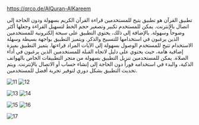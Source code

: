 

https://qrco.de/AlQuran-AlKareem


تطبيق القرآن هو تطبيق يتيح للمستخدمين قراءة القرآن الكريم بسهولة ودون الحاجة إلى اتصال بالإنترنت. يمكن للمستخدم تكبير وتصغير حجم الخط لتسهيل القراءة وجعلها أكثر وضوحاً وسهولة.
بالإضافة إلى ذلك، يحتوي التطبيق على سبحة إلكترونية للمستخدمين الذين يرغبون في استخدامها للتسبيح والذكر. ويتميز التطبيق بواجهة بسيطة وسهلة الاستخدام تتيح للمستخدم الوصول بسهولة إلى الآيات المراد قراءتها.
يتميز التطبيق بميزة إضافية هامة، حيث يحتوي على دليل لاتجاه القبلة للمستخدمين الذين يرغبون في أداء الصلاة.
يمكن للمستخدمين تنزيل التطبيق بسهولة من متجر التطبيقات الخاص بالهواتف الذكية، والبدء في استخدامه فوراً دون الحاجة إلى إنشاء حساب أو الاتصال بالإنترنت. ويتم تحديث التطبيق بشكل دوري لتوفير تجربة أفضل للمستخدمين.







![11](https://user-images.githubusercontent.com/78726877/227898199-c0b5f8f4-d2b9-4340-b02b-b8f71af9052f.png)
![12](https://user-images.githubusercontent.com/78726877/227898209-98e71cbd-9ef7-4425-83c4-a8895033300f.png) 

![13](https://user-images.githubusercontent.com/78726877/227898216-ae8ed4dd-6adb-491a-8a9f-d7e2e14f61dc.png)
![14](https://user-images.githubusercontent.com/78726877/227898219-a16f0fdc-43bd-4c3f-86f0-835b9b1974f7.png)

![15](https://user-images.githubusercontent.com/78726877/227898222-4395fd5e-562d-4c14-85c6-dc8ed16d97ab.png)
![16](https://user-images.githubusercontent.com/78726877/227898227-5e52b360-e0b6-4226-8c16-1df98ec394eb.png)

![17](https://user-images.githubusercontent.com/78726877/227898233-df3d84ac-2ecb-4f2d-942b-40f7dccb4d4d.png)
